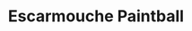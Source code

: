 ---
title: "Escarmouche Paintball"
address: "Escarmouche Paintball, Shanes Castle Castle Road, Antrim, Co. Antrim, BT41 4ND"
tel: "+44 (0)28 9032 7500"
county: "Antrim"
category: "Archery"
type: "Content"
lat: "54.73143005371094"
lng: "-6.272648334503174"
---